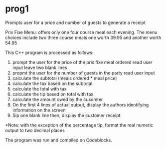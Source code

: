 # prog1
Prompts user for a price and number of guests to generate a receipt

Prix Fixe Menu: offers only one four course meal each evening. The menu choices include two three course meals one worth 39.95 and another worth 54.95 

This C++ program is processed as follows: 
1. prompt the user for the price of the prix fixe meal ordered
  read user input
  leave two blank lines 
2. propmt the user for the number of guests in the party 
  read user input
3. calculate the subtotal (meals ordered * meal price)
4. calculate the tax based on the subtotal
5. calculate the total with tax
6. calculate the tip based on total with tax
7. calculate the amount owed by the cusomter 
8. On the first 4 lines of actual output, display the authors identifying information on the screen 
9. Sip one blank line then, display the customer receipt 

*Note: with the exception of the percentage tip, format the real numeric output to two decimal places 

The program was run and compiled on Codeblocks. 
